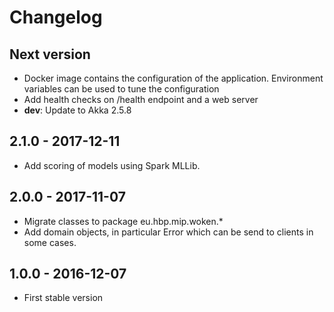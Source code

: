 
# Changelog

## Next version

* Docker image contains the configuration of the application. Environment variables can be used to tune the configuration
* Add health checks on /health endpoint and a web server
* __dev__: Update to Akka 2.5.8

## 2.1.0 - 2017-12-11

* Add scoring of models using Spark MLLib.

## 2.0.0 - 2017-11-07

* Migrate classes to package eu.hbp.mip.woken.*
* Add domain objects, in particular Error which can be send to clients in some cases.

## 1.0.0 - 2016-12-07

* First stable version
